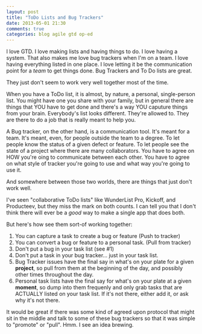 ```yaml
---
layout: post
title: "ToDo Lists and Bug Trackers"
date: 2013-05-01 21:30
comments: true
categories: blog agile gtd op-ed
---
```


I love GTD.  I love making lists and having things to do.  I love having a system.  That also makes me love bug trackers when I'm on a team.  I love having everything listed in one place.  I love letting it be the communication point for a <em>team</em> to get things done.  Bug Trackers and To Do lists are great.

They just don't seem to work very well together most of the time.

When you have a ToDo list, it is almost, by nature, a personal, single-person list.  You might have one you share with your family, but in general there are things that YOU have to get done and there's a way YOU caputure things from your brain.  Everybody's list looks different.  They're allowed to.  They are there to do a job that is really meant to help you.  

A Bug tracker, on the other hand, is a communication tool.  It's meant for a team.  It's meant, even, for people outside the team to a degree.  To let people know the status of a given defect or feature.  To let people see the state of a project where there are many collaborators.  You have to agree on HOW you're oing to communicate between each other.  You have to agree on what style of tracker you're going to use and what way you're going to use it.

And somewhere between those two worlds, there are things that just don't work well.  

I've seen "collaborative ToDo lists" like WunderList Pro, Kickoff,  and Producteev, but they miss the mark on both counts.  I can tell you that I don't think there will ever be a *good* way to make a single app that does both.

But here's how see them sort-of working together:

1. You can capture a task to create a bug or feature (Push to tracker)
2. You can convert a bug or feature to a personal task.  (Pull from tracker)
3. Don't put a bug in your task list (see #1)
4. Don't put a task in your bug tracker... just in your task list.
5. Bug Tracker issues have the final say in what's on your plate for a given **project**, so pull from them at the beginning of the day, and possibly other times throughout the day.
6. Personal task lists have the final say for what's on your plate at a given **moment**, so dump into them frequenly and only grab tasks that are ACTUALLY listed on your task list. If it's not there, either add it, or ask why it's not there.

It would be great if there was some kind of agreed upon protocol that might sit in the middle and talk to some of these bug trackers so that it was simple to "promote" or "pull".  Hmm.  I see an idea brewing.

